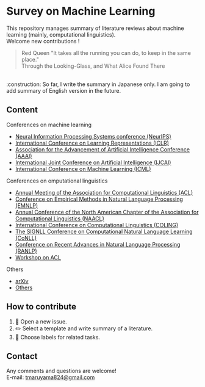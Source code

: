 # Survey on Machine Learning
This repository manages summary of literature reviews about machine learning (mainly, computational linguistics).  
Welcome new contributions !

> Red Queen "It takes all the running you can do, to keep in the same place." <br>
> Through the Looking-Glass, and What Alice Found There
<br>
:construction: So far, I write the summary in Japanese only. I am going to add summary of English version in the future.

## Content
Conferences on machine learning
- [Neural Information Processing Systems conference (NeurIPS)](https://github.com/tkmaroon/survey/projects/6)
- [International Conference on Learning Representations (ICLR)](https://github.com/tkmaroon/survey/projects/4)
- [Association for the Advancement of Artificial Intelligence Conference (AAAI)](https://github.com/tkmaroon/survey/projects/3)
- [International Joint Conference on Artificial Intelligence (IJCAI)](https://github.com/tkmaroon/survey/projects/14)
- [International Conference on Machine Learning (ICML)](https://github.com/tkmaroon/survey/projects/13)


Conferences on omputational linguistics
- [Annual Meeting of the Association for Computational Linguistics (ACL)](https://github.com/tkmaroon/survey/projects/1)
- [Conference on Empirical Methods in Natural Language Processing (EMNLP)](https://github.com/tkmaroon/survey/projects/9)
- [Annual Conference of the North American Chapter of the Association for Computational Linguistics (NAACL)](https://github.com/tkmaroon/survey/projects/10)
- [International Conference on Computational Linguistics (COLING)](https://github.com/tkmaroon/survey/projects/7)
- [The SIGNLL Conference on Computational Natural Language Learning (CoNLL)](https://github.com/tkmaroon/survey/projects/12)
- [Conference on Recent Advances in Natural Language Processing (RANLP)](https://github.com/tkmaroon/survey/projects/11)
- [Workshop on ACL](https://github.com/tkmaroon/survey/projects/2)


Others
- [arXiv](https://github.com/tkmaroon/survey/projects/5)
- [Others](https://github.com/tkmaroon/survey/projects/8)

## How to contribute
1. :open_file_folder: Open a new issue.
1. :pencil2: Select a template and write summary of a literature.
1. :pushpin: Choose labels for related tasks. 



## Contact
Any comments and questions are welcome!    
E-mail: tmaruyama824@gmail.com
